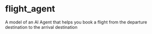 # flight_agent
A model of an AI Agent that helps you book a flight from the departure destination to the arrival destination 
